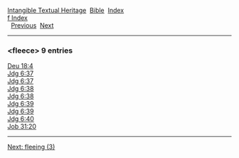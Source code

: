 [Intangible Textual Heritage](../../index)  [Bible](../index) 
[Index](index)   
[f Index](_f_)  
  [Previous](c04311)  [Next](c04313) 

------------------------------------------------------------------------

### &lt;fleece&gt; 9 entries

[Deu 18:4](../kjv/deu018.htm#004)  
[Jdg 6:37](../kjv/jdg006.htm#037)  
[Jdg 6:37](../kjv/jdg006.htm#037)  
[Jdg 6:38](../kjv/jdg006.htm#038)  
[Jdg 6:38](../kjv/jdg006.htm#038)  
[Jdg 6:39](../kjv/jdg006.htm#039)  
[Jdg 6:39](../kjv/jdg006.htm#039)  
[Jdg 6:40](../kjv/jdg006.htm#040)  
[Job 31:20](../kjv/job031.htm#020)  

------------------------------------------------------------------------

[Next: fleeing (3)](c04313)
